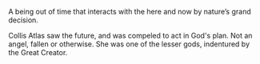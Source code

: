 A being out of time that interacts with the here and now by nature’s grand decision.

Collis Atlas saw the future, and was compeled to act in God's plan. Not an angel, fallen or otherwise. She was one of the lesser gods, indentured by the Great Creator.
